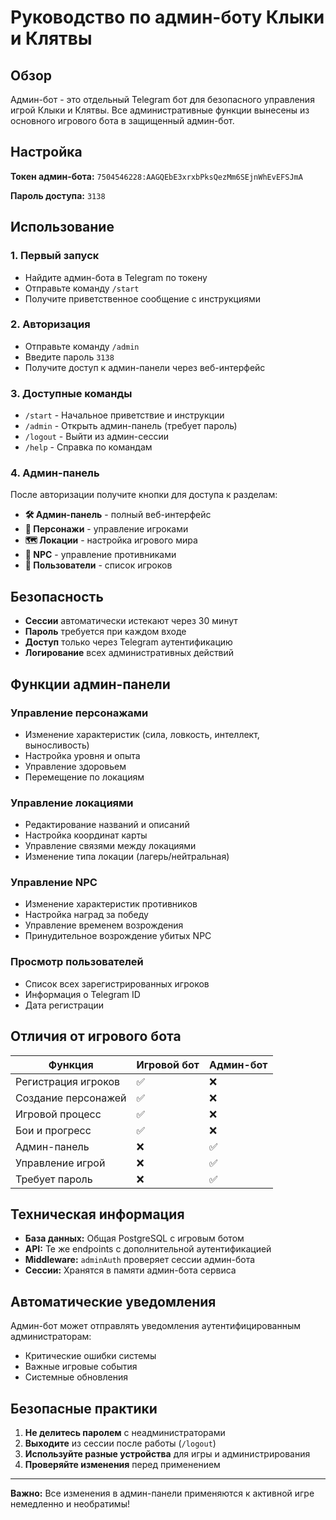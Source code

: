 # Руководство по админ-боту Клыки и Клятвы

## Обзор

Админ-бот - это отдельный Telegram бот для безопасного управления игрой Клыки и Клятвы. Все административные функции вынесены из основного игрового бота в защищенный админ-бот.

## Настройка

**Токен админ-бота:** `7504546228:AAGQEbE3xrxbPksQezMm6SEjnWhEvEFSJmA`

**Пароль доступа:** `3138`

## Использование

### 1. Первый запуск
- Найдите админ-бота в Telegram по токену
- Отправьте команду `/start`
- Получите приветственное сообщение с инструкциями

### 2. Авторизация
- Отправьте команду `/admin` 
- Введите пароль `3138`
- Получите доступ к админ-панели через веб-интерфейс

### 3. Доступные команды
- `/start` - Начальное приветствие и инструкции
- `/admin` - Открыть админ-панель (требует пароль)
- `/logout` - Выйти из админ-сессии
- `/help` - Справка по командам

### 4. Админ-панель
После авторизации получите кнопки для доступа к разделам:
- **🛠️ Админ-панель** - полный веб-интерфейс
- **👥 Персонажи** - управление игроками
- **🗺️ Локации** - настройка игрового мира
- **🤖 NPC** - управление противниками
- **👤 Пользователи** - список игроков

## Безопасность

- **Сессии** автоматически истекают через 30 минут
- **Пароль** требуется при каждом входе
- **Доступ** только через Telegram аутентификацию
- **Логирование** всех административных действий

## Функции админ-панели

### Управление персонажами
- Изменение характеристик (сила, ловкость, интеллект, выносливость)
- Настройка уровня и опыта
- Управление здоровьем
- Перемещение по локациям

### Управление локациями  
- Редактирование названий и описаний
- Настройка координат карты
- Управление связями между локациями
- Изменение типа локации (лагерь/нейтральная)

### Управление NPC
- Изменение характеристик противников
- Настройка наград за победу
- Управление временем возрождения
- Принудительное возрождение убитых NPC

### Просмотр пользователей
- Список всех зарегистрированных игроков
- Информация о Telegram ID
- Дата регистрации

## Отличия от игрового бота

| Функция | Игровой бот | Админ-бот |
|---------|-------------|-----------|
| Регистрация игроков | ✅ | ❌ |
| Создание персонажей | ✅ | ❌ |
| Игровой процесс | ✅ | ❌ |
| Бои и прогресс | ✅ | ❌ |
| Админ-панель | ❌ | ✅ |
| Управление игрой | ❌ | ✅ |
| Требует пароль | ❌ | ✅ |

## Техническая информация

- **База данных:** Общая PostgreSQL с игровым ботом
- **API:** Те же endpoints с дополнительной аутентификацией
- **Middleware:** `adminAuth` проверяет сессии админ-бота
- **Сессии:** Хранятся в памяти админ-бота сервиса

## Автоматические уведомления

Админ-бот может отправлять уведомления аутентифицированным администраторам:
- Критические ошибки системы
- Важные игровые события
- Системные обновления

## Безопасные практики

1. **Не делитесь паролем** с неадминистраторами
2. **Выходите** из сессии после работы (`/logout`)
3. **Используйте разные устройства** для игры и администрирования
4. **Проверяйте изменения** перед применением

---

**Важно:** Все изменения в админ-панели применяются к активной игре немедленно и необратимы!